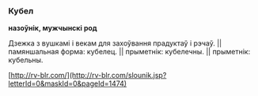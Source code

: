 ### Кубел
**назоўнік, мужчынскі род**

Дзежка з вушкамі і векам для захоўвання прадуктаў і рэчаў. || памяншальная форма: кубелец. || прыметнік: кубелечны. || прыметнік: кубельны.

<a rel="author">[http://rv-blr.com/](http://rv-blr.com/slounik.jsp?letterId=0&maskId=0&pageId=1474)</a>
